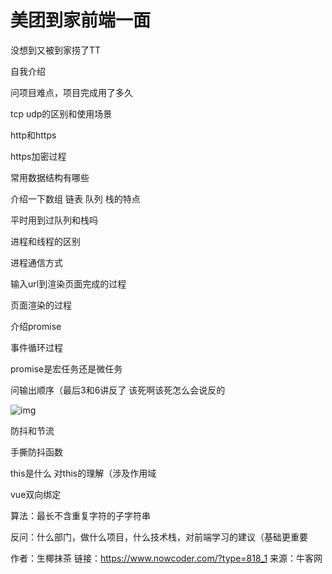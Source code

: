 # 美团到家前端一面

没想到又被到家捞了TT 

自我介绍

问项目难点，项目完成用了多久

tcp udp的区别和使用场景

http和https

https加密过程

常用数据结构有哪些

介绍一下数组 链表 队列 栈的特点

平时用到过队列和栈吗

进程和线程的区别

进程通信方式

输入url到渲染页面完成的过程

页面渲染的过程

介绍promise

事件循环过程

promise是宏任务还是微任务

问输出顺序（最后3和6讲反了 该死啊该死怎么会说反的

![img](D:/%E6%96%87%E4%BB%B6/typora%E5%9B%BE%E7%89%87/D2B5CA33BD970F64A6301FA75AE2EB22.png)

防抖和节流

手撕防抖函数

this是什么 对this的理解（涉及作用域

vue双向绑定

算法：最长不含重复字符的子字符串

反问：什么部门，做什么项目，什么技术栈，对前端学习的建议（基础更重要





作者：生椰抹茶
链接：https://www.nowcoder.com/?type=818_1
来源：牛客网